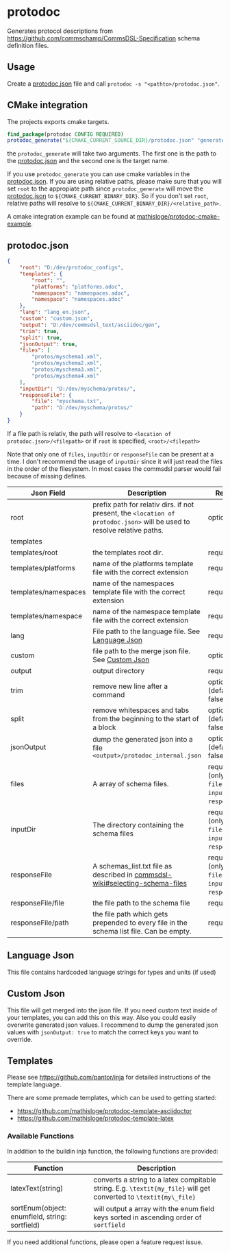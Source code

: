 # protodoc

Generates protocol descriptions from https://github.com/commschamp/CommsDSL-Specification schema definition files.

## Usage

Create a [protodoc.json](#protodocjson) file and call `protodoc -s "<pathto>/protodoc.json"`.

## CMake integration

The projects exports cmake targets.
```cmake
find_package(protodoc CONFIG REQUIRED)
protodoc_generate("${CMAKE_CURRENT_SOURCE_DIR}/protodoc.json" "generate_doc")
```

the `protodoc_generate` will take two arguments. The first one is the path to the [protodoc.json](#protodocjson) and the second one is the target name.

If you use `protodoc_generate` you can use cmake variables in the [protodoc.json](#protodocjson). If you are using relative paths, please make sure that you will set `root` to the appropiate path since `protodoc_generate` will move the [protodoc.json](#protodocjson) to `${CMAKE_CURRENT_BINARY_DIR}`. So if you don't set `root`, relative paths will resolve to `${CMAKE_CURRENT_BINARY_DIR}/<relative_path>`.

A cmake integration example can be found at [mathisloge/protodoc-cmake-example](https://github.com/mathisloge/protodoc-cmake-example).


## protodoc.json
```json
{
    "root": "D:/dev/protodoc_configs",
    "templates": {
        "root": "",
        "platforms": "platforms.adoc",
        "namespaces": "namespaces.adoc",
        "namespace": "namespaces.adoc"
    },
    "lang": "lang_en.json",
    "custom": "custom.json",
    "output": "D:/dev/commsdsl_text/asciidoc/gen",
    "trim": true,
    "split": true,
    "jsonOutput": true,
    "files": [
        "protos/myschema1.xml",
        "protos/myschema2.xml",
        "protos/myschema3.xml",
        "protos/myschema4.xml"
    ],
    "inputDir": "D:/dev/myschema/protos/",
    "responseFile": {
        "file": "myschema.txt",
        "path": "D:/dev/myschema/protos/"
    }
}
```

If a file path is relativ, the path will resolve to `<location of protodoc.json>/<filepath>` or if `root` is specified, `<root>/<filepath>`

Note that only one of `files`, `inputDir` or `responseFile` can be present at a time.
I don't recommend the usage of `inputDir` since it will just read the files in the order of the filesystem. In most cases the commsdsl parser would fail because of missing defines.


| Json Field          | Description   | Required   |
| ------------------- | ------------- |----|
| root | prefix path for relativ dirs. if not present, the `<location of protodoc.json>` will be used to resolve relative paths. | optional |
| templates           | ||
| templates/root      | the templates root dir.       |required|
| templates/platforms | name of the platforms template file with the correct extension      |required|
| templates/namespaces| name of the namespaces template file with the correct extension      |required|
| templates/namespace | name of the namespace template file with the correct extension      |required|
| lang                | File path to the language file. See [Language Json](#language-json)      |required|
| custom              | file path to the merge json file. See [Custom Json](#custom-json)      |optional|
| output              | output directory      |required|
| trim                | remove new line after a command |optional (default: false)|
| split               | remove whitespaces and tabs from the beginning to the start of a block |optional (default: false)|
| jsonOutput          | dump the generated json into a file `<output>/protodoc_internal.json`       |optional (default: false)|
| files               | A array of schema files.      | required (only on of `files`, `inputDir` or `responseFile`) |
| inputDir            | The directory containing the schema files     | required (only on of `files`, `inputDir` or `responseFile`) |
| responseFile        | A schemas_list.txt file as described in [commsdsl-wiki#selecting-schema-files](https://github.com/commschamp/commsdsl/blob/master/doc/Manual_commsdsl2comms.md#selecting-schema-files)     | required (only on of `files`, `inputDir` or `responseFile`) |
| responseFile/file   | the file path to the schema file      | required |
| responseFile/path   | the file path which gets prepended to every file in the schema list file. Can be empty.      | required |


## Language Json
This file contains hardcoded language strings for types and units (if used)

## Custom Json

This file will get merged into the json file. If you need custom text inside of your templates, you can add this on this way. Also you could easily overwrite generated json values.
I recommend to dump the generated json values with `jsonOutput: true` to match the correct keys you want to override.



## Templates

Please see https://github.com/pantor/inja for detailed instructions of the template language.

There are some premade templates, which can be used to getting started:

* https://github.com/mathisloge/protodoc-template-asciidoctor
* https://github.com/mathisloge/protodoc-template-latex

### Available Functions

In addition to the buildin inja function, the following functions are provided: 

| Function            | Description     | 
| ------------------- | ------------- |
| latexText(string) | converts a string to a latex compitable string. E.g. `\textit{my_file}` will get converted to `\textit{my\_file}` | 
| sortEnum(object: enumfield, string: sortfield) | will output a array with the enum field keys sorted in ascending order of `sortfield`|

If you need additional functions, please open a feature request issue.
